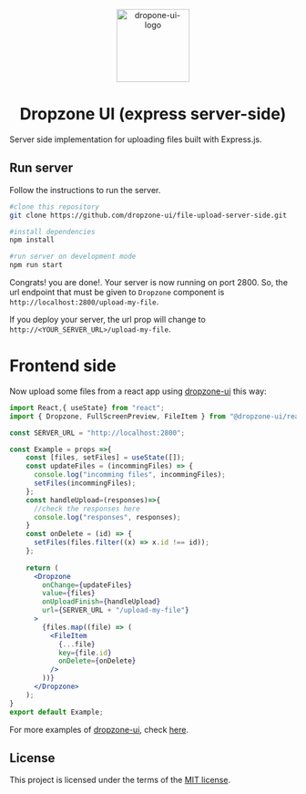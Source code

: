 <p align="center">
<img align="center" with="128px" height="128px" src="https://user-images.githubusercontent.com/43678736/132112022-0ca409ae-cca2-43c8-be89-110376260a3f.png" alt="dropone-ui-logo">

<h1 align="center">  Dropzone UI (express server-side)</h1>

Server side implementation for uploading files built with Express.js.


## Run server
Follow the instructions to run the server.

```sh
#clone this repository
git clone https://github.com/dropzone-ui/file-upload-server-side.git

#install dependencies
npm install

#run server on development mode
npm run start
```

Congrats! you are done!. Your server is now running on port 2800. 
So, the url endpoint that must be given to `Dropzone` component is `http://localhost:2800/upload-my-file`.

If you deploy your server, the url prop will change to `http://<YOUR_SERVER_URL>/upload-my-file`.

# Frontend side
Now upload some files from a react app using [dropzone-ui](https://www.npmjs.com/package/@dropzone-ui/react) this way:

```jsx
import React,{ useState} from "react";
import { Dropzone, FullScreenPreview, FileItem } from "@dropzone-ui/react";

const SERVER_URL = "http://localhost:2800";

const Example = props =>{
    const [files, setFiles] = useState([]);
    const updateFiles = (incommingFiles) => {
      console.log("incomming files", incommingFiles);
      setFiles(incommingFiles);
    };
    const handleUpload=(responses)=>{
      //check the responses here
      console.log("responses", responses);
    }
    const onDelete = (id) => {
      setFiles(files.filter((x) => x.id !== id));
    };
 
    return (
      <Dropzone
        onChange={updateFiles}
        value={files}
        onUploadFinish={handleUpload}
        url={SERVER_URL + "/upload-my-file"}
      >
        {files.map((file) => (
          <FileItem
            {...file}
            key={file.id}
            onDelete={onDelete}
          />
        ))}
      </Dropzone>
    );
}
export default Example;
```

For more examples of [dropzone-ui](https://www.npmjs.com/package/@dropzone-ui/react), check [here](https://www.npmjs.com/package/@dropzone-ui/react#Usage-and-examples).

## License

This project is licensed under the terms of the
[MIT license](/LICENSE).
